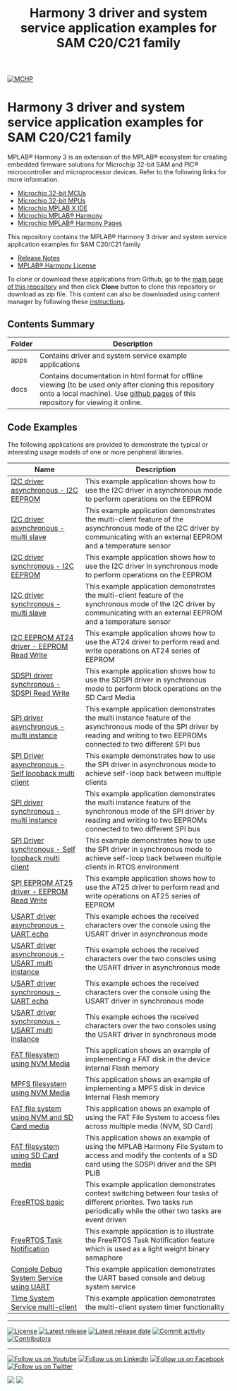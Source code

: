 ﻿---
title: Harmony 3 driver and system service application examples for SAM C20/C21 family
nav_order: 1
has_children: true
has_toc: false
---
[![MCHP](https://www.microchip.com/ResourcePackages/Microchip/assets/dist/images/logo.png)](https://www.microchip.com)

# Harmony 3 driver and system service application examples for SAM C20/C21 family

MPLAB® Harmony 3 is an extension of the MPLAB® ecosystem for creating embedded firmware solutions for Microchip 32-bit SAM and PIC® microcontroller and microprocessor devices.  Refer to the following links for more information.

- [Microchip 32-bit MCUs](https://www.microchip.com/design-centers/32-bit)
- [Microchip 32-bit MPUs](https://www.microchip.com/design-centers/32-bit-mpus)
- [Microchip MPLAB X IDE](https://www.microchip.com/mplab/mplab-x-ide)
- [Microchip MPLAB® Harmony](https://www.microchip.com/mplab/mplab-harmony)
- [Microchip MPLAB® Harmony Pages](https://microchip-mplab-harmony.github.io/)

This repository contains the MPLAB® Harmony 3 driver and system service application examples for SAM C20/C21 family

- [Release Notes](release_notes.md)
- [MPLAB® Harmony License](mplab_harmony_license.md)

To clone or download these applications from Github, go to the [main page of this repository](https://github.com/Microchip-MPLAB-Harmony/core_apps_sam_c20_c21) and then click **Clone** button to clone this repository or download as zip file.
This content can also be downloaded using content manager by following these [instructions](https://github.com/Microchip-MPLAB-Harmony/contentmanager/wiki).

## Contents Summary

| Folder     | Description                             |
| ---        | ---                                     |
| apps       | Contains driver and system service example applications |
| docs       | Contains documentation in html format for offline viewing (to be used only after cloning this repository onto a local machine). Use [github pages](https://microchip-mplab-harmony.github.io/core_apps_sam_c20_c21/) of this repository for viewing it online. |

## Code Examples

The following applications are provided to demonstrate the typical or interesting usage models of one or more peripheral libraries.

| Name | Description |
| ---- | ----------- |
| [I2C driver asynchronous - I2C EEPROM](apps/driver/i2c/async/i2c_eeprom/readme.md) | This example application shows how to use the I2C driver in asynchronous mode to perform operations on the EEPROM |
| [I2C driver asynchronous - multi slave](apps/driver/i2c/async/i2c_multi_slave/readme.md) | This example application demonstrates the multi-client feature of the asynchronous mode of the I2C driver by communicating with an external EEPROM and a temperature sensor |
| [I2C driver synchronous - I2C EEPROM](apps/driver/i2c/sync/i2c_eeprom/readme.md) | This example application shows how to use the I2C driver in synchronous mode to perform operations on the EEPROM |
| [I2C driver synchronous - multi slave](apps/driver/i2c/sync/i2c_multi_slave/readme.md) | This example application demonstrates the multi-client feature of the synchronous mode of the I2C driver by communicating with an external EEPROM and a temperature sensor |
| [I2C EEPROM AT24 driver - EEPROM Read Write](apps/driver/i2c_eeprom/at24/at24_eeprom_read_write/readme.md) | This example application shows how to use the AT24 driver to perform read and write operations on AT24 series of EEPROM |
| [SDSPI driver synchronous - SDSPI Read Write](apps/driver/sdspi/sync/sdspi_read_write/readme.md) | This example application shows how to use the SDSPI driver in synchronous mode to perform block operations on the SD Card Media |
| [SPI driver asynchronous - multi instance](apps/driver/spi/async/spi_multi_instance/readme.md) | This example application demonstrates the multi instance feature of the asynchronous mode of the SPI driver by reading and writing to two EEPROMs connected to two different SPI bus |
| [SPI Driver asynchronous - Self loopback multi client](apps/driver/spi/async/spi_self_loopback_multi_client/readme.md) | This example demonstrates how to use the SPI driver in asynchronous mode to achieve self-loop back between multiple clients |
| [SPI driver synchronous - multi instance](apps/driver/spi/sync/spi_multi_instance/readme.md) | This example application demonstrates the multi instance feature of the synchronous mode of the SPI driver by reading and writing to two EEPROMs connected to two different SPI bus |
| [SPI Driver synchronous - Self loopback multi client](apps/driver/spi/sync/spi_self_loopback_multi_client/readme.md) | This example demonstrates how to use the SPI driver in synchronous mode to achieve self-loop back between multiple clients in RTOS environment |
| [SPI EEPROM AT25 driver - EEPROM Read Write](apps/driver/spi_eeprom/at25/at25_eeprom_read_write/readme.md) | This example application shows how to use the AT25 driver to perform read and write operations on AT25 series of EEPROM |
| [USART driver asynchronous - UART echo](apps/driver/usart/async/usart_echo/readme.md) | This example echoes the received characters over the console using the USART driver in asynchronous mode |
| [USART driver asynchronous - USART multi instance](apps/driver/usart/async/usart_multi_instance/readme.md) | This example echoes the received characters over the two consoles using the USART driver in asynchronous mode |
| [USART driver synchronous - UART echo](apps/driver/usart/sync/usart_echo/readme.md) | This example echoes the received characters over the console using the USART driver in synchronous mode |
| [USART driver synchronous - USART multi instance](apps/driver/usart/sync/usart_multi_instance/readme.md) | This example echoes the received characters over the two consoles using the USART driver in synchronous mode |
| [FAT filesystem using NVM Media](apps/fs/nvm_fat/readme.md) | This application shows an example of implementing a FAT disk in the device internal Flash memory |
| [MPFS filesystem using NVM Media](apps/fs/nvm_mpfs/readme.md) | This application shows an example of implementing a MPFS disk in device Internal Flash memory |
| [FAT file system using NVM and SD Card media](apps/fs/nvm_sdspi_fat_multi_disk/readme.md) | This application shows an example of using the FAT File System to access files across multiple media (NVM, SD Card) |
| [FAT filesystem using SD Card media](apps/fs/sdspi_fat/readme.md) | This application shows an example of using the MPLAB Harmony File System to access and modify the contents of a SD card using the SDSPI driver and the SPI PLIB |
| [FreeRTOS basic](apps/rtos/freertos/basic_freertos/readme.md) | This example application demonstrates context switching between four tasks of different priorites. Two tasks run periodically while the other two tasks are event driven |
| [FreeRTOS Task Notification](apps/rtos/freertos/task_notification_freertos/readme.md) | This example application is to illustrate the FreeRTOS Task Notification feature which is used as a light weight binary semaphore |
| [Console Debug System Service using UART](apps/system/console_debug/sys_console_debug_uart_read_write/readme.md) | This example application demonstrates the UART based console and debug system service |
| [Time System Service multi-client](apps/system/time/sys_time_multiclient/readme.md) | This example application demonstrates the multi-client system timer functionality |

____

[![License](https://img.shields.io/badge/license-Harmony%20license-orange.svg)](https://github.com/Microchip-MPLAB-Harmony/core_apps_sam_c20_c21/blob/master/mplab_harmony_license.md)
[![Latest release](https://img.shields.io/github/release/Microchip-MPLAB-Harmony/core_apps_sam_c20_c21.svg)](https://github.com/Microchip-MPLAB-Harmony/core_apps_sam_c20_c21/releases/latest)
[![Latest release date](https://img.shields.io/github/release-date/Microchip-MPLAB-Harmony/core_apps_sam_c20_c21.svg)](https://github.com/Microchip-MPLAB-Harmony/core_apps_sam_c20_c21/releases/latest)
[![Commit activity](https://img.shields.io/github/commit-activity/y/Microchip-MPLAB-Harmony/core_apps_sam_c20_c21.svg)](https://github.com/Microchip-MPLAB-Harmony/core_apps_sam_c20_c21/graphs/commit-activity)
[![Contributors](https://img.shields.io/github/contributors-anon/Microchip-MPLAB-Harmony/core_apps_sam_c20_c21.svg)]()

____

[![Follow us on Youtube](https://img.shields.io/badge/Youtube-Follow%20us%20on%20Youtube-red.svg)](https://www.youtube.com/user/MicrochipTechnology)
[![Follow us on LinkedIn](https://img.shields.io/badge/LinkedIn-Follow%20us%20on%20LinkedIn-blue.svg)](https://www.linkedin.com/company/microchip-technology)
[![Follow us on Facebook](https://img.shields.io/badge/Facebook-Follow%20us%20on%20Facebook-blue.svg)](https://www.facebook.com/microchiptechnology/)
[![Follow us on Twitter](https://img.shields.io/twitter/follow/MicrochipTech.svg?style=social)](https://twitter.com/MicrochipTech)

[![](https://img.shields.io/github/stars/Microchip-MPLAB-Harmony/core_apps_sam_c20_c21.svg?style=social)]()
[![](https://img.shields.io/github/watchers/Microchip-MPLAB-Harmony/core_apps_sam_c20_c21.svg?style=social)]()